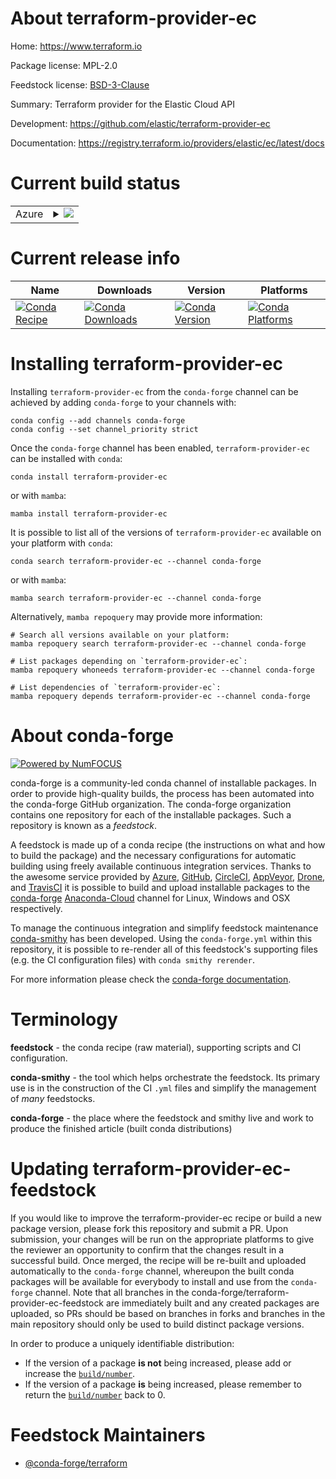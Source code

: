 About terraform-provider-ec
===========================

Home: https://www.terraform.io

Package license: MPL-2.0

Feedstock license: [BSD-3-Clause](https://github.com/conda-forge/terraform-provider-ec-feedstock/blob/main/LICENSE.txt)

Summary: Terraform provider for the Elastic Cloud API

Development: https://github.com/elastic/terraform-provider-ec

Documentation: https://registry.terraform.io/providers/elastic/ec/latest/docs

Current build status
====================


<table>
    
  <tr>
    <td>Azure</td>
    <td>
      <details>
        <summary>
          <a href="https://dev.azure.com/conda-forge/feedstock-builds/_build/latest?definitionId=12675&branchName=main">
            <img src="https://dev.azure.com/conda-forge/feedstock-builds/_apis/build/status/terraform-provider-ec-feedstock?branchName=main">
          </a>
        </summary>
        <table>
          <thead><tr><th>Variant</th><th>Status</th></tr></thead>
          <tbody><tr>
              <td>linux_64</td>
              <td>
                <a href="https://dev.azure.com/conda-forge/feedstock-builds/_build/latest?definitionId=12675&branchName=main">
                  <img src="https://dev.azure.com/conda-forge/feedstock-builds/_apis/build/status/terraform-provider-ec-feedstock?branchName=main&jobName=linux&configuration=linux_64_" alt="variant">
                </a>
              </td>
            </tr><tr>
              <td>osx_64</td>
              <td>
                <a href="https://dev.azure.com/conda-forge/feedstock-builds/_build/latest?definitionId=12675&branchName=main">
                  <img src="https://dev.azure.com/conda-forge/feedstock-builds/_apis/build/status/terraform-provider-ec-feedstock?branchName=main&jobName=osx&configuration=osx_64_" alt="variant">
                </a>
              </td>
            </tr><tr>
              <td>win_64</td>
              <td>
                <a href="https://dev.azure.com/conda-forge/feedstock-builds/_build/latest?definitionId=12675&branchName=main">
                  <img src="https://dev.azure.com/conda-forge/feedstock-builds/_apis/build/status/terraform-provider-ec-feedstock?branchName=main&jobName=win&configuration=win_64_" alt="variant">
                </a>
              </td>
            </tr>
          </tbody>
        </table>
      </details>
    </td>
  </tr>
</table>

Current release info
====================

| Name | Downloads | Version | Platforms |
| --- | --- | --- | --- |
| [![Conda Recipe](https://img.shields.io/badge/recipe-terraform--provider--ec-green.svg)](https://anaconda.org/conda-forge/terraform-provider-ec) | [![Conda Downloads](https://img.shields.io/conda/dn/conda-forge/terraform-provider-ec.svg)](https://anaconda.org/conda-forge/terraform-provider-ec) | [![Conda Version](https://img.shields.io/conda/vn/conda-forge/terraform-provider-ec.svg)](https://anaconda.org/conda-forge/terraform-provider-ec) | [![Conda Platforms](https://img.shields.io/conda/pn/conda-forge/terraform-provider-ec.svg)](https://anaconda.org/conda-forge/terraform-provider-ec) |

Installing terraform-provider-ec
================================

Installing `terraform-provider-ec` from the `conda-forge` channel can be achieved by adding `conda-forge` to your channels with:

```
conda config --add channels conda-forge
conda config --set channel_priority strict
```

Once the `conda-forge` channel has been enabled, `terraform-provider-ec` can be installed with `conda`:

```
conda install terraform-provider-ec
```

or with `mamba`:

```
mamba install terraform-provider-ec
```

It is possible to list all of the versions of `terraform-provider-ec` available on your platform with `conda`:

```
conda search terraform-provider-ec --channel conda-forge
```

or with `mamba`:

```
mamba search terraform-provider-ec --channel conda-forge
```

Alternatively, `mamba repoquery` may provide more information:

```
# Search all versions available on your platform:
mamba repoquery search terraform-provider-ec --channel conda-forge

# List packages depending on `terraform-provider-ec`:
mamba repoquery whoneeds terraform-provider-ec --channel conda-forge

# List dependencies of `terraform-provider-ec`:
mamba repoquery depends terraform-provider-ec --channel conda-forge
```


About conda-forge
=================

[![Powered by
NumFOCUS](https://img.shields.io/badge/powered%20by-NumFOCUS-orange.svg?style=flat&colorA=E1523D&colorB=007D8A)](https://numfocus.org)

conda-forge is a community-led conda channel of installable packages.
In order to provide high-quality builds, the process has been automated into the
conda-forge GitHub organization. The conda-forge organization contains one repository
for each of the installable packages. Such a repository is known as a *feedstock*.

A feedstock is made up of a conda recipe (the instructions on what and how to build
the package) and the necessary configurations for automatic building using freely
available continuous integration services. Thanks to the awesome service provided by
[Azure](https://azure.microsoft.com/en-us/services/devops/), [GitHub](https://github.com/),
[CircleCI](https://circleci.com/), [AppVeyor](https://www.appveyor.com/),
[Drone](https://cloud.drone.io/welcome), and [TravisCI](https://travis-ci.com/)
it is possible to build and upload installable packages to the
[conda-forge](https://anaconda.org/conda-forge) [Anaconda-Cloud](https://anaconda.org/)
channel for Linux, Windows and OSX respectively.

To manage the continuous integration and simplify feedstock maintenance
[conda-smithy](https://github.com/conda-forge/conda-smithy) has been developed.
Using the ``conda-forge.yml`` within this repository, it is possible to re-render all of
this feedstock's supporting files (e.g. the CI configuration files) with ``conda smithy rerender``.

For more information please check the [conda-forge documentation](https://conda-forge.org/docs/).

Terminology
===========

**feedstock** - the conda recipe (raw material), supporting scripts and CI configuration.

**conda-smithy** - the tool which helps orchestrate the feedstock.
                   Its primary use is in the construction of the CI ``.yml`` files
                   and simplify the management of *many* feedstocks.

**conda-forge** - the place where the feedstock and smithy live and work to
                  produce the finished article (built conda distributions)


Updating terraform-provider-ec-feedstock
========================================

If you would like to improve the terraform-provider-ec recipe or build a new
package version, please fork this repository and submit a PR. Upon submission,
your changes will be run on the appropriate platforms to give the reviewer an
opportunity to confirm that the changes result in a successful build. Once
merged, the recipe will be re-built and uploaded automatically to the
`conda-forge` channel, whereupon the built conda packages will be available for
everybody to install and use from the `conda-forge` channel.
Note that all branches in the conda-forge/terraform-provider-ec-feedstock are
immediately built and any created packages are uploaded, so PRs should be based
on branches in forks and branches in the main repository should only be used to
build distinct package versions.

In order to produce a uniquely identifiable distribution:
 * If the version of a package **is not** being increased, please add or increase
   the [``build/number``](https://docs.conda.io/projects/conda-build/en/latest/resources/define-metadata.html#build-number-and-string).
 * If the version of a package **is** being increased, please remember to return
   the [``build/number``](https://docs.conda.io/projects/conda-build/en/latest/resources/define-metadata.html#build-number-and-string)
   back to 0.

Feedstock Maintainers
=====================

* [@conda-forge/terraform](https://github.com/conda-forge/terraform/)

